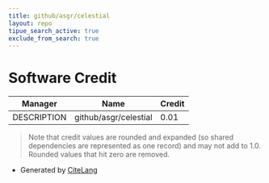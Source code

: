 ```yaml
---
title: github/asgr/celestial
layout: repo
tipue_search_active: true
exclude_from_search: true
---
```

# Software Credit

|Manager|Name|Credit|
|-------|----|------|
|DESCRIPTION|github/asgr/celestial|0.01|


> Note that credit values are rounded and expanded (so shared dependencies are represented as one record) and may not add to 1.0. Rounded values that hit zero are removed.


- Generated by [CiteLang](https://github.com/vsoch/citelang)
